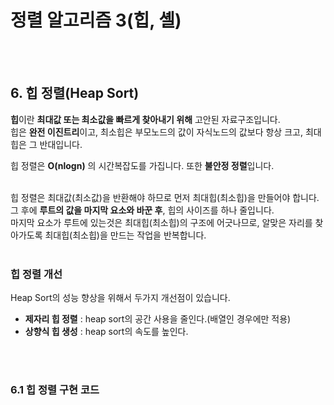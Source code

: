 # 정렬 알고리즘 3(힙, 셸)
</br>
</br>

## 6. 힙 정렬(Heap Sort)
**힙**이란 **최대값 또는 최소값을 빠르게 찾아내기 위해** 고안된 자료구조입니다.  
힙은 **완전 이진트리**이고, 최소힙은 부모노드의 값이 자식노드의 값보다 항상 크고, 최대힙은 그 반대입니다.
</br>

힙 정렬은 **O(nlogn)** 의 시간복잡도를 가집니다. 또한 **불안정 정렬**입니다.  
</br>

힙 정렬은 최대값(최소값)을 반환해야 하므로 먼저 최대힙(최소힙)을 만들어야 합니다.  
그 후에 **루트의 값을 마지막 요소와 바꾼 후**, 힙의 사이즈를 하나 줄입니다.  
마지막 요소가 루트에 있는것은 최대힙(최소힙)의 구조에 어긋나므로, 알맞은 자리를 찾아가도록 최대힙(최소힙)을 만드는 작업을 반복합니다.
</br>
</br>

### 힙 정렬 개선
Heap Sort의 성능 향상을 위해서 두가지 개선점이 있습니다.
- **제자리 힙 정렬** : heap sort의 공간 사용을 줄인다.(배열인 경우에만 적용)
- **상향식 힙 생성** : heap sort의 속도를 높인다.
</br>
</br>


### 6.1 힙 정렬 구현 코드
```java

```
